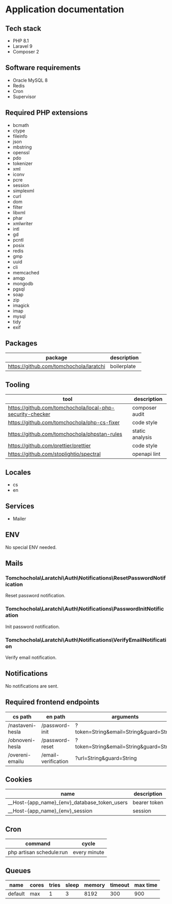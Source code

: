 # Application documentation

## Tech stack

- PHP 8.1
- Laravel 9
- Composer 2

## Software requirements

- Oracle MySQL 8
- Redis
- Cron
- Supervisor

## Required PHP extensions

- bcmath
- ctype
- fileinfo
- json
- mbstring
- openssl
- pdo
- tokenizer
- xml
- iconv
- pcre
- session
- simplexml
- curl
- dom
- filter
- libxml
- phar
- xmlwriter
- intl
- gd
- pcntl
- posix
- redis
- gmp
- uuid
- cli
- memcached
- amqp
- mongodb
- pgsql
- soap
- zip
- imagick
- imap
- mysql
- tidy
- exif

## Packages

| package                                 | description |
| --------------------------------------- | ----------- |
| https://github.com/tomchochola/laratchi | boilerplate |

## Tooling

| tool                                                      | description     |
| --------------------------------------------------------- | --------------- |
| https://github.com/tomchochola/local-php-security-checker | composer audit  |
| https://github.com/tomchochola/php-cs-fixer               | code style      |
| https://github.com/tomchochola/phpstan-rules              | static analysis |
| https://github.com/prettier/prettier                      | code style      |
| https://github.com/stoplightio/spectral                   | openapi lint    |

## Locales

- cs
- en

## Services

- Mailer

## ENV

No special ENV needed.

## Mails

### Tomchochola\Laratchi\Auth\Notifications\ResetPasswordNotification

Reset password notification.

### Tomchochola\Laratchi\Auth\Notifications\PasswordInitNotification

Init password notification.

### Tomchochola\Laratchi\Auth\Notifications\VerifyEmailNotification

Verify email notification.

## Notifications

No notifications are sent.

## Required frontend endpoints

| cs path          | en path             | arguments                               | description        |
| ---------------- | ------------------- | --------------------------------------- | ------------------ |
| /nastaveni-hesla | /password-init      | ?token=String&email=String&guard=String | password init      |
| /obnoveni-hesla  | /password-reset     | ?token=String&email=String&guard=String | password reset     |
| /overeni-emailu  | /email-verification | ?url=String&guard=String                | email verification |

## Cookies

| name                                             | description  |
| ------------------------------------------------ | ------------ |
| \_\_Host-{app_name}\_{env}\_database_token_users | bearer token |
| \_\_Host-{app_name}\_{env}\_session              | session      |

## Cron

| command                  | cycle        |
| ------------------------ | ------------ |
| php artisan schedule:run | every minute |

## Queues

| name    | cores | tries | sleep | memory | timeout | max time |
| ------- | ----- | ----- | ----- | ------ | ------- | -------- |
| default | max   | 1     | 3     | 8192   | 300     | 900      |
